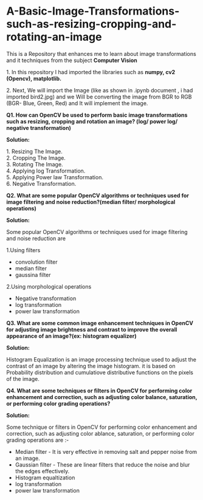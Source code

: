 # A-Basic-Image-Transformations-such-as-resizing-cropping-and-rotating-an-image
<p> This is a Repository that enhances me to learn about image transformations and it techniques from the subject <b>Computer Vision</b> </p>
<p> 1. In this repository I had imported the libraries such as <b>numpy, cv2 (Opencv), matplotlib.</b></p>
<p> 2. Next, We will import the Image (like as shown in .ipynb document , i had imported bird2.jpg) and we Will be converting the image from BGR to RGB (BGR- Blue, Green, Red) and It will implement the image.</p> 
<p> <b>Q1. How can OpenCV be used to perform basic image transformations such as resizing, cropping and rotation an image? (log/ power log/ negative transformation)</b></p>
<p><b> Solution:</b></p>
<p> 1. Resizing The Image.
<br>
    2. Cropping The Image.
</br>
    3. Rotating The Image.
<br>
    4. Applying log Transformation.
</br>    
    5. Applying Power law Transformation.
<br>
    6. Negative Transformation.
</br></p>
<p><b>Q2. What are some popular OpenCV algorithms or techniques used for image filtering and noise reduction?(median filter/ morphological operations)</b></p>
<p><b>Solution:</b></p>
<p>Some popular OpenCV algorithms or techniques used for image filtering and noise reduction are</p>

<p>1.Using filters</p>
<ul>
    <li>convolution filter</li>
    <li>median filter</li>
    <li>gaussina filter</li>
</ul>
<p>2.Using morphological operations</p>
<ul>
    <li>Negative transformation</li>
    <li>log transformation</li>
    <li>power law transformation</li>
</ul>
<p><b>Q3. What are some common image enhancement techniques in OpenCV for adjusting image brightness and contrast to improve the overall appearance of an image?(ex: histogram equalizer)</b></p>
<p><b>Solution:</b></p>
<p>Histogram Equalization is an image processing technique used to adjust the contrast of an image by altering the image histogram. it is based on Probability distribution and cumulatiove distributive functions on the pixels of the image.</p>
<p><b>Q4. What are some techniques or filters in OpenCV for performing color enhancement and correction, such as adjusting color balance, saturation, or performing color grading operations?</b></p>
<p><b>Solution:</b></p>
<p>Some technique or filters in OpenCV for performing color enhancement and correction, such as adjusting color ablance, saturation, or performing color grading operations are :- </p>
<ul>
    <li>Median filter - It is very effective in removing salt and pepper noise from an image.</li>
    <li>Gaussian filter - These are linear filters that reduce the noise and blur the edges effectively.</li>
    <li>Histogram equaltization</li>
    <li>log transformation</li>
    <li>power law transformation</li>
</ul>
